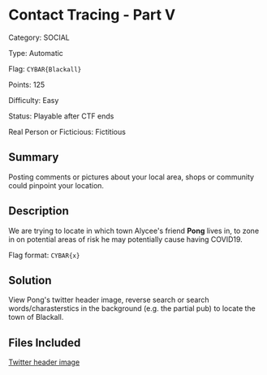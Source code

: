 # Contact Tracing - Part V
Category: SOCIAL

Type: Automatic

Flag: `CYBAR{Blackall}`

Points: 125

Difficulty: Easy

Status: Playable after CTF ends

Real Person or Ficticious: Fictitious

## Summary
Posting comments or pictures about your local area, shops or community could pinpoint your location.

## Description
We are trying to locate in which town Alycee's friend  **Pong** lives in, to zone in on potential areas of risk he may potentially cause having COVID19.

Flag format: `CYBAR{x}`

## Solution
View Pong's twitter header image, reverse search or search words/charasterstics in the background (e.g. the partial pub) to locate the town of Blackall.

## Files Included
[Twitter header image](../Files/contact_tracing_5.jpg)